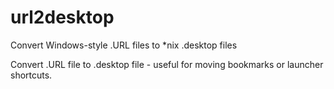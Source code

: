 # url2desktop
Convert Windows-style .URL files to *nix .desktop files

Convert .URL file to .desktop file - useful for moving bookmarks or launcher shortcuts.
